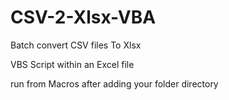 # CSV-2-Xlsx-VBA
Batch convert CSV files To Xlsx

VBS Script within an Excel file

run from Macros after adding your folder directory

